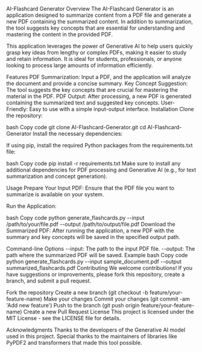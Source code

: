 AI-Flashcard Generator
Overview
The AI-Flashcard Generator is an application designed to summarize content from a PDF file and generate a new PDF containing the summarized content. In addition to summarization, the tool suggests key concepts that are essential for understanding and mastering the content in the provided PDF.

This application leverages the power of Generative AI to help users quickly grasp key ideas from lengthy or complex PDFs, making it easier to study and retain information. It is ideal for students, professionals, or anyone looking to process large amounts of information efficiently.

Features
PDF Summarization: Input a PDF, and the application will analyze the document and provide a concise summary.
Key Concept Suggestion: The tool suggests the key concepts that are crucial for mastering the material in the PDF.
PDF Output: After processing, a new PDF is generated containing the summarized text and suggested key concepts.
User-Friendly: Easy to use with a simple input-output interface.
Installation
Clone the repository:

bash
Copy code
git clone AI-Flashcard-Generator.git
cd AI-Flashcard-Generator
Install the necessary dependencies:

If using pip, install the required Python packages from the requirements.txt file:

bash
Copy code
pip install -r requirements.txt
Make sure to install any additional dependencies for PDF processing and Generative AI (e.g., for text summarization and concept generation).

Usage
Prepare Your Input PDF: Ensure that the PDF file you want to summarize is available on your system.

Run the Application:

bash
Copy code
python generate_flashcards.py --input /path/to/your/file.pdf --output /path/to/output/file.pdf
Download the Summarized PDF: After running the application, a new PDF with the summary and key concepts will be saved in the specified output path.

Command-line Options
--input: The path to the input PDF file.
--output: The path where the summarized PDF will be saved.
Example
bash
Copy code
python generate_flashcards.py --input sample_document.pdf --output summarized_flashcards.pdf
Contributing
We welcome contributions! If you have suggestions or improvements, please fork this repository, create a branch, and submit a pull request.

Fork the repository
Create a new branch (git checkout -b feature/your-feature-name)
Make your changes
Commit your changes (git commit -am 'Add new feature')
Push to the branch (git push origin feature/your-feature-name)
Create a new Pull Request
License
This project is licensed under the MIT License - see the LICENSE file for details.

Acknowledgments
Thanks to the developers of the Generative AI model used in this project.
Special thanks to the maintainers of libraries like PyPDF2 and transformers that made this tool possible.
